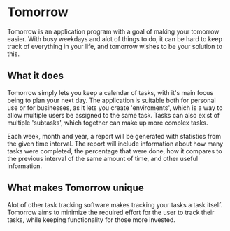 # Tomorrow
Tomorrow is an application program with a goal of making your tomorrow easier.
With busy weekdays and alot of things to do, it can be hard to keep track of everything in your life, and tomorrow wishes to be your solution to this.
<br/>

## What it does
Tomorrow simply lets you keep a calendar of tasks, with it's main focus being to plan your next day. The application is suitable both for personal use or for businesses, as it lets you create 'enviroments', which is a way to allow multiple users be assigned to the same task. Tasks can also exist of multiple 'subtasks', which together can make up more complex tasks.
<br/>

Each week, month and year, a report will be generated with statistics from the given time interval. The report will include information about how many tasks were completed, the percentage that were done, how it compares to the previous interval of the same amount of time, and other useful information.
<br/>

## What makes Tomorrow unique
Alot of other task tracking software makes tracking your tasks a task itself. Tomorrow aims to minimize the required effort for the user to track their tasks, while keeping functionality for those more invested.